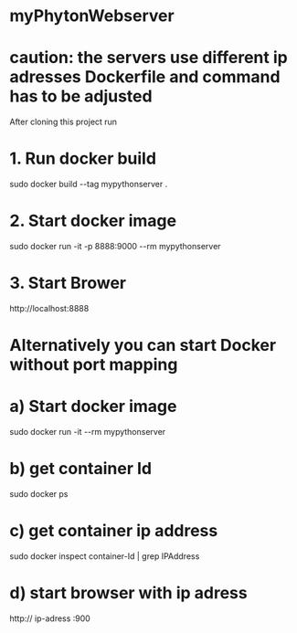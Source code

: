 # myPhytonWebserver 
# caution: the servers use different ip adresses Dockerfile and command has to be adjusted
After cloning this project run

# 1. Run docker build
sudo docker build --tag mypythonserver .

# 2. Start docker image 
sudo docker run -it -p 8888:9000 --rm mypythonserver

# 3. Start Brower

 http://localhost:8888
 
 # Alternatively you can start Docker without port mapping
  
 # a) Start docker image
 sudo docker run -it --rm mypythonserver
 
 # b) get container Id
 sudo docker ps
 
 # c) get container ip address
 sudo docker inspect container-Id | grep IPAddress
  
  # d) start browser with ip adress
  http:// ip-adress :900
 
